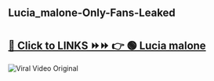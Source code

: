 
 ## Lucia_malone-Only-Fans-Leaked

# <h2><a href="https://clipsfans.com/Lucia_malone&ref=git">🔗 Click to LINKS ⏩⏩ 👉 🟢 Lucia malone </a></h2>

<a href="https://clipsfans.com/Lucia_malone&ref=git" rel="nofollow" data-target="animated-image.originalLink"><img src="https://i.ibb.co.com/xMMVF88/686577567.gif" alt="Viral Video Original" style="max-width: 100%; display: inline-block;" data-target="animated-image.originalImage"></a>

